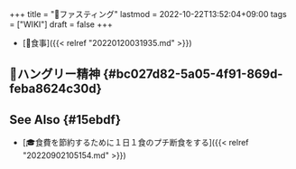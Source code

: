 +++
title = "📝ファスティング"
lastmod = 2022-10-22T13:52:04+09:00
tags = ["WIKI"]
draft = false
+++

-   [🔖食事]({{< relref "20220120031935.md" >}})


## 🔖ハングリー精神 {#bc027d82-5a05-4f91-869d-feba8624c30d}


## See Also {#15ebdf}

-   [🎓食費を節約するために１日１食のプチ断食をする]({{< relref "20220902105154.md" >}})
